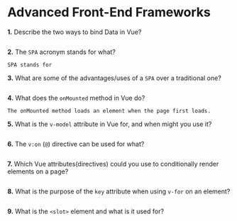 # Advanced Front-End Frameworks


**1.** Describe the two ways to bind Data in Vue?
<!-- enter you answer in the space below -->
```

```

**2.** The `SPA` acronym stands for what?
<!-- enter you answer in the space below -->
```
SPA stands for 
```
**3.** What are some of the advantages/uses of a `SPA` over a traditional one?
<!-- enter you answer in the space below -->
```

```
**4.** What does the `onMounted` method in Vue do?
<!-- enter you answer in the space below -->
```
The onMounted method loads an element when the page first loads.
```
**5.** What is the `v-model` attribute in Vue for, and when might you use it?
<!-- enter you answer in the space below -->
```

```
**6.** The `v:on` (`@`) directive can be used for what?
<!-- enter you answer in the space below -->
```

```
**7.** Which Vue attributes(directives) could you use to conditionally render elements on a page?
<!-- enter you answer in the space below -->
```

```
**8.** What is the purpose of the `key` attribute when using `v-for` on an element?
<!-- enter you answer in the space below -->
```

```
**9.** What is the `<slot>` element and what is it used for?
<!-- enter you answer in the space below -->
```

```